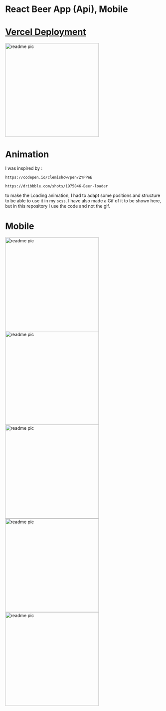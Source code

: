 # React Beer App (Api), Mobile

# [Vercel Deployment](https://beer-app-lovat.vercel.app/)

<div>
<img src="./public/img/beer.GIF" alt="readme pic" width="300px"/>
</div>

# Animation

I was inspired by :

```
https://codepen.io/clemishow/pen/ZYPPeE

https://dribbble.com/shots/1975846-Beer-loader

```

to make the Loading animation, I had to adapt some positions and structure to be able to use it in my `scss`. I have also made a Gif of it to be shown here, but in this repository I use the code and not the gif.

# Mobile

<div>
<img src="./public/img/readme1.png" alt="readme pic" width="300px"/>
<img src="./public/img/readme2.png" alt="readme pic" width="300px"/>
<img src="./public/img/readme3.png" alt="readme pic" width="300px"/>
<img src="./public/img/readme4.png" alt="readme pic" width="300px"/>
<img src="./public/img/readme5.png" alt="readme pic" width="300px"/>

</div>
